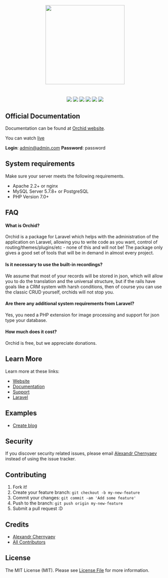 <p align="center">
<a href="https://github.com/TheOrchid/Platform"><img width="250"  src="https://theorchid.github.io/assets/img/orchid.svg">
</a>
</p>


#

<p align="center">
<a href="https://www.paypal.me/tabuna/10usd"><img src="https://img.shields.io/badge/Donate-PayPal-green.svg"></a>
<a href="https://github.com/chiraggude/awesome-laravel#starter-projects"><img src="https://cdn.rawgit.com/sindresorhus/awesome/d7305f38d29fed78fa85652e3a63e154dd8e8829/media/badge.svg"></a>
<a href="https://styleci.io/repos/73781385"><img src="https://styleci.io/repos/73781385/shield?branch=master"/></a>
<a href="https://packagist.org/packages/orchid/platform"><img src="https://poser.pugx.org/orchid/platform/v/stable"/></a>
<a href="https://packagist.org/packages/orchid/platform"><img src="https://poser.pugx.org/orchid/platform/downloads"/></a>
<a href="https://packagist.org/packages/orchid/platform"><img src="https://poser.pugx.org/orchid/platform/license"/></a>
</p>

## Official Documentation

Documentation can be found at [Orchid website](https://theorchid.github.io/docs/).

You can watch [live](http://demo-orchid.tk)

**Login**: admin@admin.com **Password**: password


## System requirements

Make sure your server meets the following requirements.

- Apache 2.2+ or nginx
- MySQL Server 5.7.8+ or PostgreSQL
- PHP Version 7.0+


## FAQ


#### What is Orchid?
Orchid is a package for Laravel which helps with the administration of the application on Laravel, allowing you to write code as you want, control of routing/themes/plugins/etc - none of this and will not be! The package only gives a good set of tools that will be in demand in almost every project.

#### Is it necessary to use the built-in recordings?
We assume that most of your records will be stored in json, which will allow you to do the translation and the universal structure, but if the rails have goals like a CRM system with harsh conditions, then of course you can use the classic CRUD yourself, orchids will not stop you.

#### Are there any additional system requirements from Laravel?
Yes, you need a PHP extension for image processing and support for json type your database.

#### How much does it cost?
Orchid is free, but we appreciate donations.


## Learn More

Learn more at these links:

- [Website](https://theorchid.github.io/)
- [Documentation](https://theorchid.github.io/)
- [Support](https://github.com/TheOrchid/Platform/issues)
- [Laravel](https://laravel.com/)


## Examples
* [Create blog](https://github.com/tabuna/SimpleBlogOrchid)

## Security

If you discover security related issues, please email  [Alexandr Chernyaev](mailto:bliz48rus@gmail.com) instead of using the issue tracker.


## Contributing

1. Fork it!
2. Create your feature branch: `git checkout -b my-new-feature`
3. Commit your changes: `git commit -am 'Add some feature'`
4. Push to the branch: `git push origin my-new-feature`
5. Submit a pull request :D


## Credits

- [Alexandr Chernyaev](https://github.com/tabuna)
- [All Contributors](../../contributors)


## License

The MIT License (MIT). Please see [License File](LICENSE) for more information.

